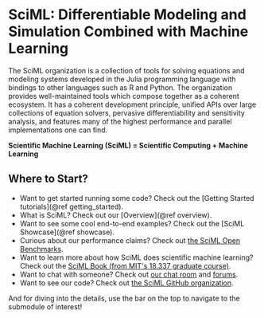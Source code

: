 # SciML: Differentiable Modeling and Simulation Combined with Machine Learning

The SciML organization is a collection of tools for solving equations and modeling systems
developed in the Julia programming language with bindings to other languages such as R and
Python. The organization provides well-maintained tools which compose together as a
coherent ecosystem. It has a coherent development principle, unified APIs over large
collections of equation solvers, pervasive differentiability and sensitivity analysis, and
features many of the highest performance and parallel implementations one can find.

**Scientific Machine Learning (SciML) = Scientific Computing + Machine Learning**

## Where to Start?

* Want to get started running some code? Check out the [Getting Started tutorials](@ref getting_started).
* What is SciML? Check out our [Overview](@ref overview).
* Want to see some cool end-to-end examples? Check out the [SciML Showcase](@ref showcase).
* Curious about our performance claims? Check out [the SciML Open Benchmarks](https://benchmarks.sciml.ai/dev/).
* Want to learn more about how SciML does scientific machine learning? Check out the [SciML Book (from MIT's 18.337 graduate course)](https://book.sciml.ai/).
* Want to chat with someone? Check out [our chat room](https://julialang.zulipchat.com/#narrow/stream/279055-sciml-bridged) and [forums](https://discourse.julialang.org/).
* Want to see our code? Check out [the SciML GitHub organization](https://github.com/SciML).

And for diving into the details, use the bar on the top to navigate to the submodule of
interest!
